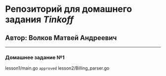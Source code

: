 # Репозиторий для домашнего задания _Tinkoff_
## **Автор:** Волков Матвей Андреевич

------

### Домашнее задание №1

lesson1/main.go `approved`
lesson2/Billing_parser.go
  